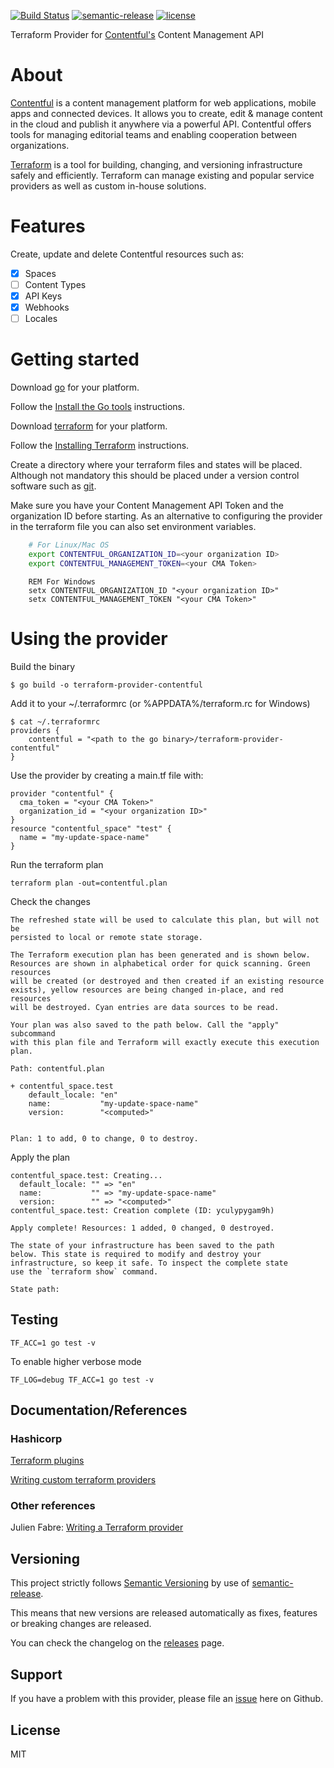 [![Build Status](https://img.shields.io/circleci/project/github/danihodovic/contentful-terraform.svg?branch=master)](https://circleci.com/gh/danihodovic/contentful-terraform)
[![semantic-release](https://img.shields.io/github/release/danihodovic/contentful-terraform.svg)](https://github.com/semantic-release/semantic-release)
[![license](https://img.shields.io/github/license/danihodovic/contentful-terraform.svg)](https://github.com/danihodovic/contentful-terraform/blob/master/LICENSE)

Terraform Provider for [Contentful's](https://www.contentful.com) Content Management API

# About

[Contentful](https://www.contentful.com) is a content management platform for web applications, mobile apps and connected devices. It allows you to create, edit & manage content in the cloud and publish it anywhere via a powerful API. Contentful offers tools for managing editorial teams and enabling cooperation between organizations.

[Terraform](https://www.terraform.io) is a tool for building, changing, and versioning infrastructure safely and efficiently. Terraform can manage existing and popular service providers as well as custom in-house solutions.

# Features

Create, update and delete Contentful resources such as:
- [x] Spaces
- [ ] Content Types
- [x] API Keys
- [x] Webhooks
- [ ] Locales

# Getting started

Download [go](https://golang.org/dl) for your platform.

Follow the [Install the Go tools](https://golang.org/doc/install#install) instructions.

Download [terraform](https://www.terraform.io/downloads.html) for your platform.

Follow the [Installing Terraform](https://www.terraform.io/intro/getting-started/install.html) instructions.

Create a directory where your terraform files and states will be placed. Although not mandatory this should be placed under a version control software such as [git](https://git-scm.com).

Make sure you have your Content Management API Token and the organization ID before starting. As an alternative to configuring the provider in the terraform file you can also set environment variables.

```sh
    # For Linux/Mac OS
    export CONTENTFUL_ORGANIZATION_ID=<your organization ID>
    export CONTENTFUL_MANAGEMENT_TOKEN=<your CMA Token>
```

```
    REM For Windows
    setx CONTENTFUL_ORGANIZATION_ID "<your organization ID>"
    setx CONTENTFUL_MANAGEMENT_TOKEN "<your CMA Token>"
```

# Using the provider
Build the binary

    $ go build -o terraform-provider-contentful

Add it to your ~/.terraformrc (or %APPDATA%/terraform.rc for Windows)

    $ cat ~/.terraformrc
    providers {
        contentful = "<path to the go binary>/terraform-provider-contentful"
    }

Use the provider by creating a main.tf file with:

    provider "contentful" {
      cma_token = "<your CMA Token>"
      organization_id = "<your organization ID>"
    }
    resource "contentful_space" "test" {
      name = "my-update-space-name"
    }

Run the terraform plan

    terraform plan -out=contentful.plan

Check the changes
```
The refreshed state will be used to calculate this plan, but will not be
persisted to local or remote state storage.

The Terraform execution plan has been generated and is shown below.
Resources are shown in alphabetical order for quick scanning. Green resources
will be created (or destroyed and then created if an existing resource
exists), yellow resources are being changed in-place, and red resources
will be destroyed. Cyan entries are data sources to be read.

Your plan was also saved to the path below. Call the "apply" subcommand
with this plan file and Terraform will exactly execute this execution
plan.

Path: contentful.plan

+ contentful_space.test
    default_locale: "en"
    name:           "my-update-space-name"
    version:        "<computed>"


Plan: 1 to add, 0 to change, 0 to destroy.
```

Apply the plan
```
contentful_space.test: Creating...
  default_locale: "" => "en"
  name:           "" => "my-update-space-name"
  version:        "" => "<computed>"
contentful_space.test: Creation complete (ID: yculypygam9h)

Apply complete! Resources: 1 added, 0 changed, 0 destroyed.

The state of your infrastructure has been saved to the path
below. This state is required to modify and destroy your
infrastructure, so keep it safe. To inspect the complete state
use the `terraform show` command.

State path:
```

## Testing

    TF_ACC=1 go test -v

To enable higher verbose mode

    TF_LOG=debug TF_ACC=1 go test -v

## Documentation/References

### Hashicorp
[Terraform plugins](https://www.terraform.io/docs/plugins/basics.html)

[Writing custom terraform providers](https://www.hashicorp.com/blog/writing-custom-terraform-providers)

### Other references
Julien Fabre: [Writing a Terraform provider](http://blog.jfabre.net/2017/01/22/writing-terraform-provider)

## Versioning

This project strictly follows [Semantic Versioning](http://semver.org/) by use of [semantic-release](https://github.com/semantic-release/semantic-release).

This means that new versions are released automatically as fixes, features or breaking changes are released.

You can check the changelog on the [releases](https://github.com/danihodovic/contentful-terraform/releases) page.

## Support

If you have a problem with this provider, please file an [issue](https://github.com/danihodovic/contentful-terraform/issues/new) here on Github.

## License

MIT
